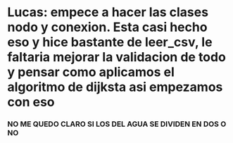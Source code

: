 # Lucas: empece a hacer las clases nodo y conexion. Esta casi hecho eso y hice bastante de leer_csv, le faltaria mejorar la validacion de todo y pensar como aplicamos el algoritmo de dijksta asi empezamos con eso

### NO ME QUEDO CLARO SI LOS DEL AGUA SE DIVIDEN EN DOS O NO
